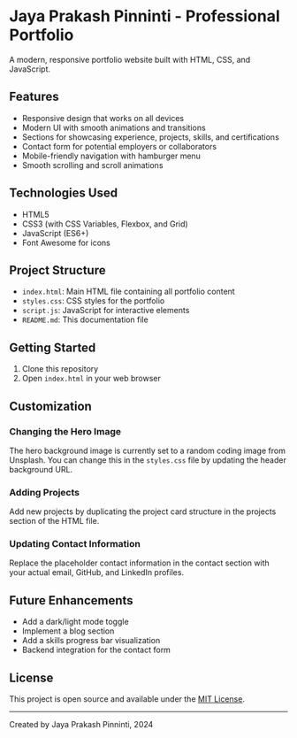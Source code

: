 # Jaya Prakash Pinninti - Professional Portfolio

A modern, responsive portfolio website built with HTML, CSS, and JavaScript.

## Features

- Responsive design that works on all devices
- Modern UI with smooth animations and transitions
- Sections for showcasing experience, projects, skills, and certifications
- Contact form for potential employers or collaborators
- Mobile-friendly navigation with hamburger menu
- Smooth scrolling and scroll animations

## Technologies Used

- HTML5
- CSS3 (with CSS Variables, Flexbox, and Grid)
- JavaScript (ES6+)
- Font Awesome for icons

## Project Structure

- `index.html`: Main HTML file containing all portfolio content
- `styles.css`: CSS styles for the portfolio
- `script.js`: JavaScript for interactive elements
- `README.md`: This documentation file

## Getting Started

1. Clone this repository
2. Open `index.html` in your web browser

## Customization

### Changing the Hero Image

The hero background image is currently set to a random coding image from Unsplash. You can change this in the `styles.css` file by updating the header background URL.

### Adding Projects

Add new projects by duplicating the project card structure in the projects section of the HTML file.

### Updating Contact Information

Replace the placeholder contact information in the contact section with your actual email, GitHub, and LinkedIn profiles.

## Future Enhancements

- Add a dark/light mode toggle
- Implement a blog section
- Add a skills progress bar visualization
- Backend integration for the contact form

## License

This project is open source and available under the [MIT License](LICENSE).

---

Created by Jaya Prakash Pinninti, 2024

